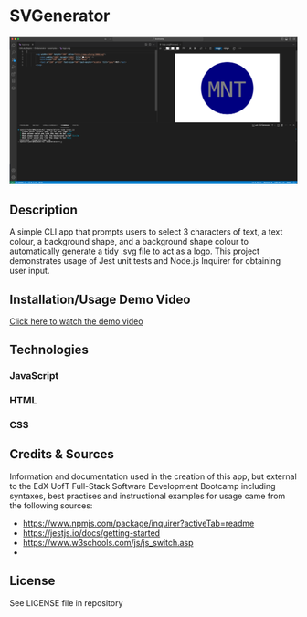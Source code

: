# SVGenerator

![Screenshot of the app as viewed in an integrated development environment](assets/images/SVGenCap.png)

## Description

A simple CLI app that prompts users to select 3 characters of text, a text colour, a background shape, and a background shape colour to automatically generate a tidy .svg file to act as a logo. This project demonstrates usage of Jest unit tests and Node.js Inquirer for obtaining user input.

## Installation/Usage Demo Video

[Click here to watch the demo video](https://drive.google.com/file/d/1dXKiP6rpecpanj-zkiq9fUI5oFSjGyKa/view)

## Technologies

### JavaScript
### HTML
### CSS

## Credits & Sources

Information and documentation used in the creation of this app, but external to the EdX UofT Full-Stack Software Development Bootcamp including syntaxes, best practises and instructional examples for usage came from the following sources:
- https://www.npmjs.com/package/inquirer?activeTab=readme
- https://jestjs.io/docs/getting-started
- https://www.w3schools.com/js/js_switch.asp
- 

## License

See LICENSE file in repository